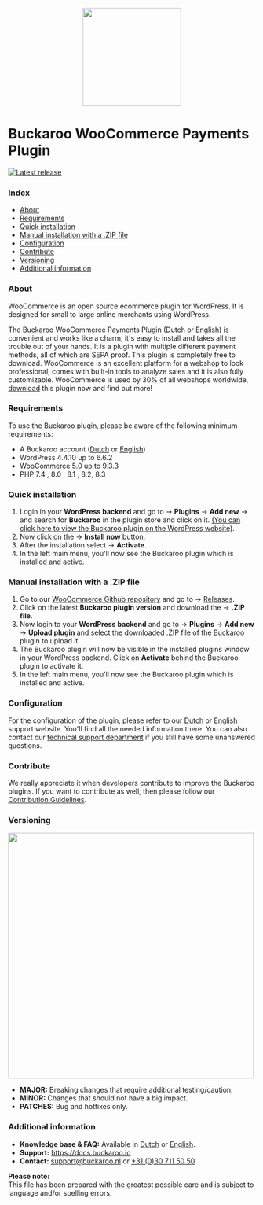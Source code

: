 <p align="center">
  <img src="https://www.buckaroo.nl/media/drxmr5f1/woocommerce_icon.png" width="200px" position="center">
</p>

# Buckaroo WooCommerce Payments Plugin
[![Latest release](https://badgen.net/github/release/buckaroo-it/WooCommerce)](https://github.com/buckaroo-it/WooCommerce/releases)

### Index
- [About](#about)
- [Requirements](#requirements)
- [Quick installation](#quick-installation)
- [Manual installation with a .ZIP file](#manual-installation-with-a-zip-file)
- [Configuration](#configuration)
- [Contribute](#contribute)
- [Versioning](#versioning)
- [Additional information](#additional-information)

### About

WooCommerce is an open source ecommerce plugin for WordPress. It is designed for small to large online merchants using WordPress.

The Buckaroo WooCommerce Payments Plugin ([Dutch](https://support.buckaroo.nl/categorieen/plugins/woocommerce) or [English](https://support.buckaroo.eu/categories/plugins/woocommerce)) is convenient and works like a charm, it's easy to install and takes all the trouble out of your hands. It is a plugin with multiple different payment methods, all of which are SEPA proof. This plugin is completely free to download. WooCommerce is an excellent platform for a webshop to look professional, comes with built-in tools to analyze sales and it is also fully customizable. WooCommerce is used by 30% of all webshops worldwide, [download](https://wordpress.org/plugins/wc-buckaroo-bpe-gateway/) this plugin now and find out more!

### Requirements

To use the Buckaroo plugin, please be aware of the following minimum requirements:
- A Buckaroo account ([Dutch](https://www.buckaroo.nl/start) or [English](https://www.buckaroo.eu/solutions/request-form))
- WordPress 4.4.10 up to 6.6.2
- WooCommerce 5.0 up to 9.3.3
- PHP 7.4 , 8.0 , 8.1 , 8.2, 8.3

### Quick installation

1.  Login in your  **WordPress backend**  and go to →  **Plugins**  →  **Add new**  → and search for  **Buckaroo**  in the plugin store and click on it.
[(You can click here to view the Buckaroo plugin on the WordPress website)](https://wordpress.org/plugins/wc-buckaroo-bpe-gateway/).
2.  Now click on the →  **Install now**  button.
3.  After the installation select →  **Activate**.
4.  In the left main menu, you'll now see the Buckaroo plugin which is installed and active.  

### Manual installation with a .ZIP file
1.  Go to our  [WooCommerce Github repository](https://github.com/buckaroo-it/WooCommerce)  and go to →  [Releases](https://github.com/buckaroo-it/WooCommerce/releases).
2.  Click on the latest  **Buckaroo plugin version**  and download the →  **.ZIP file**.
3.  Now login to your  **WordPress backend**  and go to →  **Plugins**  →  **Add new**  →  **Upload plugin**  and select the downloaded .ZIP file of the Buckaroo plugin to upload it.
4.  The Buckaroo plugin will now be visible in the installed plugins window in your WordPress backend. Click on  **Activate**  behind the Buckaroo plugin to activate it.
5.  In the left main menu, you'll now see the Buckaroo plugin which is installed and active.

### Configuration

For the configuration of the plugin, please refer to our [Dutch](https://docs.buckaroo.io/docs/nl/woocommerce-configuratie) or [English](https://docs.buckaroo.io/docs/woocommerce-configuration) support website. You'll find all the needed information there.
You can also contact our [technical support department](mailto:support@buckaroo.nl) if you still have some unanswered questions.

### Contribute

We really appreciate it when developers contribute to improve the Buckaroo plugins.
If you want to contribute as well, then please follow our [Contribution Guidelines](CONTRIBUTING.md).

### Versioning 
<p align="left">
  <img src="https://www.buckaroo.nl/media/3481/woocommerce_versioning.png" width="500px" position="center">
</p>

- **MAJOR:** Breaking changes that require additional testing/caution.
- **MINOR:** Changes that should not have a big impact.
- **PATCHES:** Bug and hotfixes only.

### Additional information
- **Knowledge base & FAQ:** Available in [Dutch](https://docs.buckaroo.io/docs/nl/woocommerce) or [English](https://docs.buckaroo.io/docs/woocommerce).
- **Support:** https://docs.buckaroo.io
- **Contact:** [support@buckaroo.nl](mailto:support@buckaroo.nl) or [+31 (0)30 711 50 50](tel:+310307115050)

<b>Please note:</b><br>
This file has been prepared with the greatest possible care and is subject to language and/or spelling errors.

